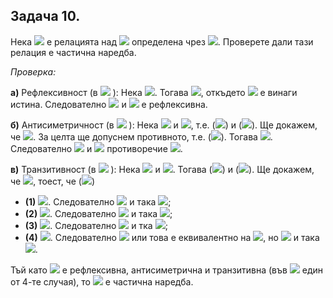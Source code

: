 ## Задача 10.

Нека <img src="https://latex.codecogs.com/svg.latex?\Large&space;\unlhd"> е релацията над <img src="https://latex.codecogs.com/svg.latex?\Large&space;\mathbb{Z}"> определена чрез <img src="https://latex.codecogs.com/svg.latex?\Large&space;x\{\unlhd}y\Leftrightarrow{x=y}{\;}\lor{\;}x+1<y">. Проверете дали тази релация е частична наредба.

*Проверка:*

**а)** Рефлексивност (в <img src="https://latex.codecogs.com/svg.latex?\Large&space;\mathbb{Z}"> ): Нека <img src="https://latex.codecogs.com/svg.latex?\Large&space;x\in{\mathbb{Z}}">. Тогава <img src="https://latex.codecogs.com/svg.latex?\Large&space;x=x">, откъдето <img src="https://latex.codecogs.com/svg.latex?\Large&space;x=x{\;}\lor{\;}x+1<x"> е винаги истина. Следователно <img src="https://latex.codecogs.com/svg.latex?\Large&space;x{\unlhd}x"> и <img src="https://latex.codecogs.com/svg.latex?\Large&space;\unlhd"> е рефлексивна.

**б)** Антисиметричност (в <img src="https://latex.codecogs.com/svg.latex?\Large&space;\mathbb{Z}"> ): Нека <img src="https://latex.codecogs.com/svg.latex?\Large&space;x\unlhd{y}"> и <img src="https://latex.codecogs.com/svg.latex?\Large&space;y\unlhd{x}">, т.е. (<img src="https://latex.codecogs.com/svg.latex?\Large&space;x=y{\;}\lor{\;}x+1<y">) и (<img src="https://latex.codecogs.com/svg.latex?\Large&space;y=x{\;}\lor{\;}y+1<x">). Ще докажем, че <img src="https://latex.codecogs.com/svg.latex?\Large&space;x=y">. За целта ще допуснем противното, т.е. (<img src="https://latex.codecogs.com/svg.latex?\Large&space;x\neq{y}">). Тогава <img src="https://latex.codecogs.com/svg.latex?\Large&space;\neg{(y=x)}">. Следователно <img src="https://latex.codecogs.com/svg.latex?\Large&space;x+1<y"> и <img src="https://latex.codecogs.com/svg.latex?\Large&space;y+1<x\Rightarrow"> противоречие <img src="https://latex.codecogs.com/svg.latex?\Large&space;\Rightarrow{x=y}">.

**в)** Транзитивност (в <img src="https://latex.codecogs.com/svg.latex?\Large&space;\mathbb{Z}"> ): Нека <img src="https://latex.codecogs.com/svg.latex?\Large&space;x\unlhd{y}"> и <img src="https://latex.codecogs.com/svg.latex?\Large&space;y\unlhd{z}">. Тогава (<img src="https://latex.codecogs.com/svg.latex?\Large&space;x=y{\;}\lor{\;}x+1<y">) и (<img src="https://latex.codecogs.com/svg.latex?\Large&space;y=z{\;}\lor{\;}y+1<z">). Ще докажем, че <img src="https://latex.codecogs.com/svg.latex?\Large&space;x\unlhd{z}">, тоест, че (<img src="https://latex.codecogs.com/svg.latex?\Large&space;x=z{\;}\lor{\;}x+1<z">)

- **(1)** <img src="https://latex.codecogs.com/svg.latex?\Large&space;x=y,y=z">. Следователно <img src="https://latex.codecogs.com/svg.latex?\Large&space;x=z"> и така <img src="https://latex.codecogs.com/svg.latex?\Large&space;x\unlhd{z}">;<br>
- **(2)** <img src="https://latex.codecogs.com/svg.latex?\Large&space;x=y,y+1<z">. Следователно <img src="https://latex.codecogs.com/svg.latex?\Large&space;x+1<z"> и така <img src="https://latex.codecogs.com/svg.latex?\Large&space;x\unlhd{z}">;<br>
- **(3)** <img src="https://latex.codecogs.com/svg.latex?\Large&space;x+1<y,y=z">. Следователно <img src="https://latex.codecogs.com/svg.latex?\Large&space;x+1<z"> и тка <img src="https://latex.codecogs.com/svg.latex?\Large&space;x\unlhd{z}">;<br>
- **(4)** <img src="https://latex.codecogs.com/svg.latex?\Large&space;y+1<z,x+1<y">. Следователно <img src="https://latex.codecogs.com/svg.latex?\Large&space;x+1<y<z-1"> или това е еквивалентно на <img src="https://latex.codecogs.com/svg.latex?\Large&space;x+2<z">, но <img src="https://latex.codecogs.com/svg.latex?\Large&space;x+1<x+2<z\Rightarrow{x+1<z}"> и така <img src="https://latex.codecogs.com/svg.latex?\Large&space;x\unlhd{z}">.

Тъй като <img src="https://latex.codecogs.com/svg.latex?\Large&space;\unlhd"> е рефлексивна, антисиметрична и транзитивна (във <img src="https://latex.codecogs.com/svg.latex?\Large&space;\forall"> един от 4-те случая), то <img src="https://latex.codecogs.com/svg.latex?\Large&space;\unlhd"> e частична наредба.
